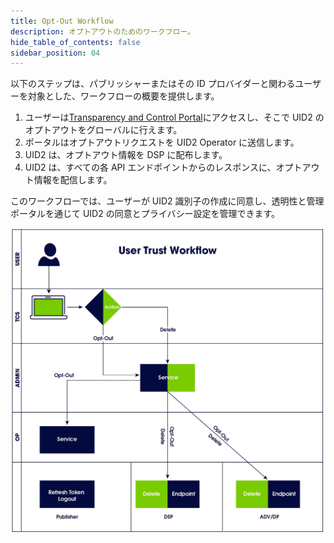 ```yaml
---
title: Opt-Out Workflow
description: オプトアウトのためのワークフロー。 
hide_table_of_contents: false
sidebar_position: 04
---
```


以下のステップは、パブリッシャーまたはその ID プロバイダーと関わるユーザーを対象とした、ワークフローの概要を提供します。

1. ユーザーは[Transparency and Control Portal](https://transparentadvertising.org)にアクセスし、そこで UID2 のオプトアウトをグローバルに行えます。
2. ポータルはオプトアウトリクエストを UID2 Operator に送信します。
3. UID2 は、オプトアウト情報を DSP に配布します。
4. UID2 は、すべての各 API エンドポイントからのレスポンスに、オプトアウト情報を配信します。

このワークフローでは、ユーザーが UID2 識別子の作成に同意し、透明性と管理ポータルを通じて UID2 の同意とプライバシー設定を管理できます。

![User Trust Workflow](images/user_trust_workflow.jpg)
